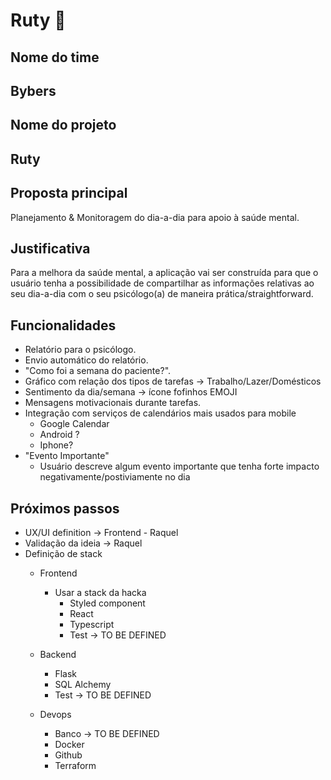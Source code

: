 # Ruty 👋

## Nome do time 
<h2> Bybers </h2>

## Nome do projeto
<h2> Ruty </h2>

## Proposta principal
  Planejamento & Monitoragem do dia-a-dia para apoio à saúde mental.

## Justificativa
  Para a melhora da saúde mental, a aplicação vai ser construída para que o usuário tenha a possibilidade de compartilhar as informações relativas ao seu dia-a-dia com o seu psicólogo(a) de maneira prática/straightforward.

## Funcionalidades
- Relatório para o psicólogo.
- Envio automático do relatório.
- "Como foi a semana do paciente?".
- Gráfico com relação dos tipos de tarefas -> Trabalho/Lazer/Domésticos
- Sentimento da dia/semana -> ícone fofinhos EMOJI
- Mensagens motivacionais durante tarefas.
- Integração com serviços de calendários mais usados para mobile
  - Google Calendar
  - Android ?
  - Iphone?
- "Evento Importante"
  - Usuário descreve algum evento importante que tenha forte impacto negativamente/postiviamente no dia

## Próximos passos
- UX/UI definition -> Frontend - Raquel
- Validação da ideia -> Raquel
- Definição de stack
  - Frontend
    - Usar a stack da hacka
      - Styled component
      - React
      - Typescript
      - Test -> TO BE DEFINED

  - Backend
    - Flask
    - SQL Alchemy
    - Test -> TO BE DEFINED

  - Devops
    - Banco -> TO BE DEFINED
    - Docker
    - Github
    - Terraform
